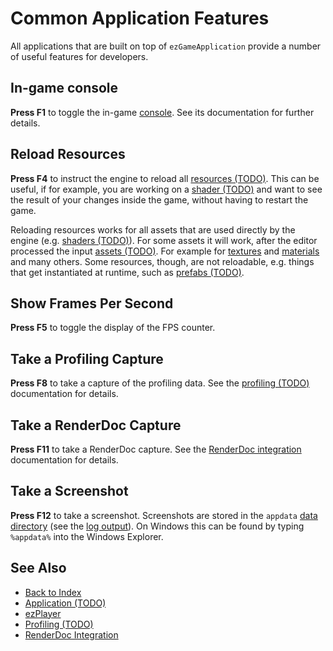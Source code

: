 # Common Application Features

All applications that are built on top of `ezGameApplication` provide a number of useful features for developers.

## In-game console

**Press F1** to toggle the in-game [console](../../debugging/console.md). See its documentation for further details.

## Reload Resources

**Press F4** to instruct the engine to reload all [resources (TODO)](../resource-management.md). This can be useful, if for example, you are working on a [shader (TODO)](../../graphics/shaders/shaders-overview.md) and want to see the result of your changes inside the game, without having to restart the game.

Reloading resources works for all assets that are used directly by the engine (e.g. [shaders (TODO)](../../graphics/shaders/shaders-overview.md)). For some assets it will work, after the editor processed the input [assets (TODO)](../../assets/assets-overview.md). For example for [textures](../../graphics/textures-overview.md) and [materials](../../materials/materials-overview.md) and many others. Some resources, though, are not reloadable, e.g. things that get instantiated at runtime, such as [prefabs (TODO)](../../prefabs/prefabs-overview.md).

## Show Frames Per Second

**Press F5** to toggle the display of the FPS counter.

## Take a Profiling Capture

**Press F8** to take a capture of the profiling data. See the [profiling (TODO)](../../performance/profiling.md) documentation for details.

## Take a RenderDoc Capture

**Press F11** to take a RenderDoc capture. See the [RenderDoc integration](../../debugging/renderdoc.md) documentation for details.

## Take a Screenshot

**Press F12** to take a screenshot. Screenshots are stored in the `appdata` [data directory](../../projects/data-directories.md) (see the [log output](../../debugging/logging.md)). On Windows this can be found by typing `%appdata%` into the Windows Explorer.

## See Also

* [Back to Index](../../index.md)
* [Application (TODO)](application.md)
* [ezPlayer](../../tools/player.md)
* [Profiling (TODO)](../../performance/profiling.md)
* [RenderDoc Integration](../../debugging/renderdoc.md)
